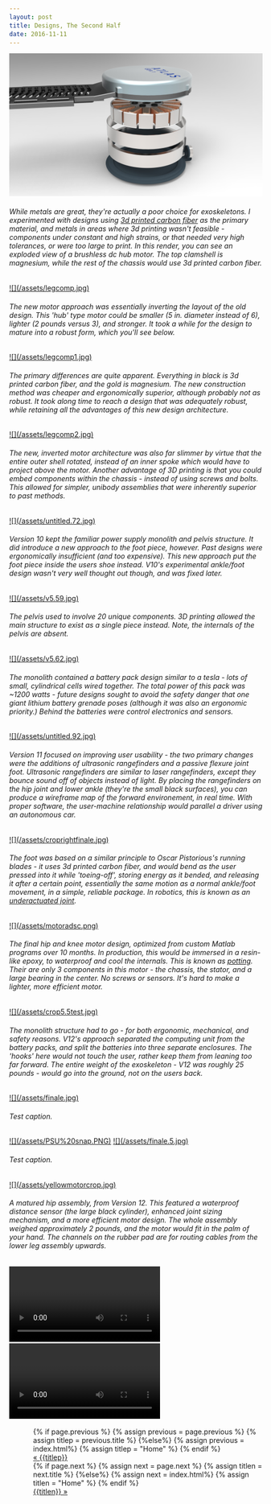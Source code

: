 ```yaml
---
layout: post
title: Designs, The Second Half
date: 2016-11-11
---
```

<a href="/assets/detailedmotor.jpg" target="_blank">![](/assets/detailedmotor.jpg)</a>
<h6>While metals are great, they're actually a poor choice for exoskeletons. I experimented with designs using <a href="https://markforged.com/" target="_blank">3d printed carbon fiber</a> as the primary material, and metals in areas where 3d printing wasn't feasible - components under constant and high strains, or  that needed very high tolerances, or were too large to print. In this render, you can see an exploded view of a brushless dc hub motor. The top clamshell is magnesium, while the rest of the chassis would use 3d printed carbon fiber.</h6>
<a href="/assets/legcomp.jpg" target="_blank">![](/assets/legcomp.jpg)</a>
<h6>The new motor approach was essentially inverting the layout of the old design. This 'hub' type motor could be smaller (5 in. diameter instead of 6), lighter (2 pounds versus 3), and stronger. It took a while for the design to mature into a robust form, which you'll see below.</h6>
<a href="/assets/legcomp1.jpg" target="_blank">![](/assets/legcomp1.jpg)</a>
<h6>The primary differences are quite apparent. Everything in black is 3d printed carbon fiber, and the gold is magnesium. The new construction method was cheaper and ergonomically superior, although probably not as robust. It took along time to reach a design that was adequately robust, while retaining all the advantages of this new design architecture.</h6>
<a href="/assets/legcomp2.jpg" target="_blank">![](/assets/legcomp2.jpg)</a>
<h6>The new, inverted motor architecture was also far slimmer by virtue that the entire outer shell rotated, instead of an inner spoke which would have to project above the motor. Another advantage of 3D printing is that you could embed components within the chassis - instead of using screws and bolts. This allowed for simpler, unibody assemblies that were inherently superior to past methods.</h6>
<a href="/assets/untitled.72.jpg" target="_blank">![](/assets/untitled.72.jpg)</a>
<h6>Version 10 kept the familiar power supply monolith and pelvis structure. It did introduce a new approach to the foot piece, however. Past designs were ergonomically insufficient (and too expensive). This new approach put the foot piece inside the users shoe instead. V10's experimental ankle/foot design wasn't very well thought out though, and was fixed later.</h6>
<a href="/assets/v5.59.jpg" target="_blank">![](/assets/v5.59.jpg)</a>
<h6>The pelvis used to involve 20 unique components. 3D printing allowed the main structure to exist as a single piece instead. Note, the internals of the pelvis are absent. </h6>
<a href="/assets/v5.62.jpg" target="_blank">![](/assets/v5.62.jpg)</a>
<h6>The monolith contained a battery pack design similar to a tesla - lots of small, cylindrical cells wired together. The total power of this pack was ~1200 watts - future designs sought to avoid the safety danger that one giant lithium battery grenade poses (although it was also an ergonomic priority.) Behind the batteries were control electronics and sensors.</h6>
<a href="/assets/untitled.92.jpg" target="_blank">![](/assets/untitled.92.jpg)</a>
<h6>Version 11 focused on improving user usability - the two primary changes were the additions of ultrasonic rangefinders and a passive flexure joint foot. Ultrasonic rangefinders are similar to laser rangefinders, except they bounce sound off of objects instead of light. By placing the rangefinders on the hip joint and lower ankle (they're the small black surfaces), you can produce a wireframe map of the forward environement, in real time. With proper software, the user-machine relationship would parallel a driver using an autonomous car.</h6>
<a href="/assets/croprightfinale.jpg" target="_blank">![](/assets/croprightfinale.jpg)</a>
<h6>The foot was based on a similar principle to Oscar Pistorious's running blades - it uses 3d printed carbon fiber, and would bend as the user pressed into it while 'toeing-off', storing energy as it bended, and releasing it after a certain point, essentially the same motion as a normal ankle/foot movement, in a simple, reliable package. In robotics, this is known as an <a href="http://underactuated.csail.mit.edu/underactuated.html" target="_blank">underactuated joint</a>.</h6>
<a href="/assets/motoradsc.png" target="blank">![](/assets/motoradsc.png)</a>
<h6>The final hip and knee motor design, optimized from custom Matlab programs over 10 months. In production, this would be immersed in a resin-like epoxy, to waterproof and cool the internals. This is known as <a href="http://www.efipolymers.com/wp-content/uploads/2013/08/motors-10.jpg" target="_blank">potting</a>. Their are only 3 components in this motor - the chassis, the stator, and a large bearing in the center. No screws or sensors. It's hard to make a lighter, more efficient motor.</h6>
<a href="/assets/crop5.5test.jpg" target="_blank">![](/assets/crop5.5test.jpg)</a>
<h6>The monolith structure had to go - for both ergonomic, mechanical, and safety reasons. V12's approach separated the computing unit from the battery packs, and split the batteries into three separate enclosures. The 'hooks' here would not touch the user, rather keep them from leaning too far forward. The entire weight of the exoskeleton - V12 was roughly 25 pounds - would go into the ground, not on the users back. </h6>
<a href="/assets/finale.jpg" target="_blank">![](/assets/finale.jpg)</a>
<h6>Test caption.</h6>
<a href="assets/PSU%20snap.PNG" target="_blank">![](/assets/PSU%20snap.PNG)</a>
<a href="/assets/finale.5.jpg" target="_blank">![](/assets/finale.5.jpg)</a>
<h6>Test caption.</h6>
<a href="/assets/yellowmotorcrop.jpg" target="blank">![](/assets/yellowmotorcrop.jpg)</a>
<h6>A matured hip assembly, from Version 12. This featured a waterproof distance sensor (the large black cylinder), enhanced joint sizing mechanism, and a more efficient motor design. The whole assembly weighed approximately 2 pounds, and the motor would fit in the palm of your hand. The channels on the rubber pad are for routing cables from the lower leg assembly upwards.</h6>
<video controls autoplay>
    <source src="/assets/balancebeam.mp4">
</video>
<video controls autoplay>
    <source src="/assets/testCOManalysis.mp4">
</video>
<ul class="footer">
    <ul class="button">
        {% if page.previous %}
            {% assign previous = page.previous %}
            {% assign titlep = previous.title %}
        {%else%}
            {% assign previous = index.html%}
            {% assign titlep = "Home" %}
        {% endif %}
        <div class="button0"><a href="{{site.baseurl}}{{previous.url}}">&laquo; {{titlep}}</a></div>
        {% if page.next %}
            {% assign next = page.next %}
            {% assign titlen = next.title %}
        {%else%}
            {% assign next = index.html%}
            {% assign titlen = "Home" %}
        {% endif %}
        <div class="button0"><a href="{{site.baseurl}}{{next.url}}">{{titlen}} &raquo;</a></div>         
    </ul>
</ul>

